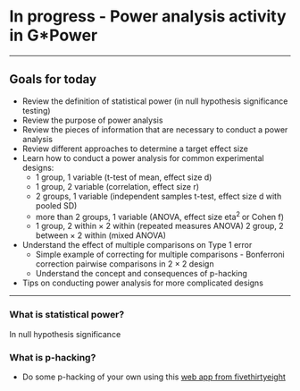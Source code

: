 # In progress - Power analysis activity in G*Power

------------------------------------------------------------------

## Goals for today  

- Review the definition of statistical power (in null hypothesis significance testing)  
- Review the purpose of power analysis  
- Review the pieces of information that are necessary to conduct a power analysis  
- Review different approaches to determine a target effect size   
- Learn how to conduct a power analysis for common experimental designs:
  - 1 group, 1 variable (t-test of mean, effect size d)  
  - 1 group, 2 variable (correlation, effect size r)
  - 2 groups, 1 variable (independent samples t-test, effect size d with pooled SD)
  - more than 2 groups, 1 variable (ANOVA, effect size eta<sup>2 </sup> or Cohen f)
  - 1 group, 2 within × 2 within (repeated measures ANOVA)
2 group, 2 between × 2 within (mixed ANOVA)
- Understand the effect of multiple comparisons on Type 1 error
  - Simple example of correcting for multiple comparisons - Bonferroni correction pairwise comparisons in 2 × 2 design  
  - Understand the concept and consequences of p-hacking  
- Tips on conducting power analysis for more complicated designs

------------------------------------------------------------------

### What is statistical power?

In null hypothesis significance 

### What is p-hacking?
- Do some p-hacking of your own using this [web app from fivethirtyeight](https://projects.fivethirtyeight.com/p-hacking/)